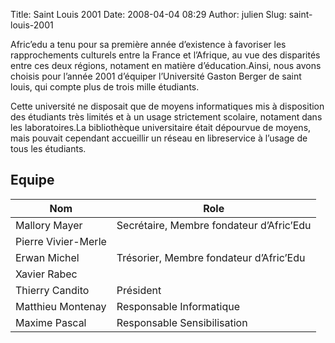 Title: Saint Louis 2001
Date: 2008-04-04 08:29
Author: julien
Slug: saint-louis-2001

Afric’edu a tenu pour sa première année d’existence à favoriser les rapprochements
culturels entre la France et l’Afrique, au vue des disparités entre ces deux régions,
notament en matière d’éducation.Ainsi, nous avons choisis pour l’année 2001 d’équiper
l’Université Gaston Berger de saint louis, qui compte plus de trois mille étudiants.

Cette université ne disposait que de moyens informatiques mis à disposition des
étudiants très limités et à un usage strictement scolaire, notament dans les
laboratoires.La bibliothèque universitaire était dépourvue de moyens, mais pouvait
 cependant accueillir un réseau en libreservice à l’usage de tous les étudiants.

## Equipe

|Nom|Role|
|--- |--- |
|Mallory Mayer|Secrétaire, Membre fondateur d’Afric’Edu|
|Pierre Vivier-Merle||
|Erwan Michel|Trésorier, Membre fondateur d’Afric’Edu|
|Xavier Rabec||
|Thierry Candito|Président|
|Matthieu Montenay|Responsable Informatique|
|Maxime Pascal|Responsable Sensibilisation|

